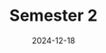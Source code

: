 ---
title: "Semester 2"
weight: 1
draft: false
description: "My first blog post using Blowfish"
blog_tags: ["personal"]
showAuthor: true
date: 2024-12-18
---